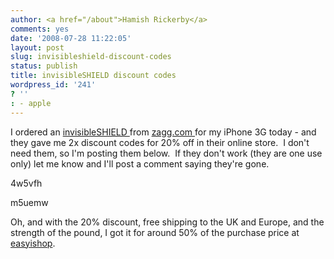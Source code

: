 ```yaml
---
author: <a href="/about">Hamish Rickerby</a>
comments: yes
date: '2008-07-28 11:22:05'
layout: post
slug: invisibleshield-discount-codes
status: publish
title: invisibleSHIELD discount codes
wordpress_id: '241'
? ''
: - apple
---
```


I ordered an <a href="https://www.zagg.com/invisibleshield/apple-iphone-3g-cases-screen-protectors-covers-skins-shields.php" target="_blank">invisibleSHIELD </a>from <a href="http://www.zagg.com" target="_blank">zagg.com </a>for my iPhone 3G today - and they gave me 2x discount codes for 20% off in their online store.  I don't need them, so I'm posting them below.  If they don't work (they are one use only) let me know and I'll post a comment saying they're gone.

4w5vfh

m5uemw

Oh, and with the 20% discount, free shipping to the UK and Europe, and the strength of the pound, I got it for around 50% of the purchase price at <a href="http://www.easyishop.co.uk/" target="_blank">easyishop</a>.